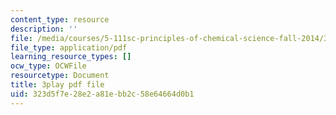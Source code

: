 ```yaml
---
content_type: resource
description: ''
file: /media/courses/5-111sc-principles-of-chemical-science-fall-2014/323d5f7e28e2a81ebb2c58e64664d0b1_4q0T9c7jotw.pdf
file_type: application/pdf
learning_resource_types: []
ocw_type: OCWFile
resourcetype: Document
title: 3play pdf file
uid: 323d5f7e-28e2-a81e-bb2c-58e64664d0b1
---
```

